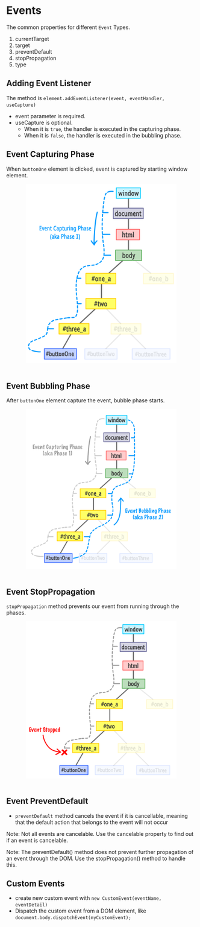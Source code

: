 # Events

The common properties for different `Event` Types.

1. currentTarget
2. target
3. preventDefault
4. stopPropagation
5. type

## Adding Event Listener

The method is `element.addEventListener(event, eventHandler, useCapture)`

- event parameter is required.
- useCapture is optional.
  - When it is `true`, the handler is executed in the capturing phase.
  - When it is `false`, the handler is executed in the bubbling phase.

## Event Capturing Phase

When `buttonOne` element is clicked, event is captured by starting window element.

<img src="../../assets/images/event_capturing_phase.png"
     alt="Markdown Monster icon"
     style="width: 400px;display: block;margin: 0 auto;margin-bottom: 48px;" />

## Event Bubbling Phase

After `buttonOne` element capture the event, bubble phase starts.

<img src="../../assets/images/event_bubbling_phase.png"
     alt="Markdown Monster icon"
     style="width: 400px;display: block;margin: 0 auto;margin-bottom: 48px;" />

## Event StopPropagation

`stopPropagation` method prevents our event from running through the phases.

<img src="../../assets/images/stopPropagation.png"
     alt="Markdown Monster icon"
     style="width: 400px;display: block;margin: 0 auto;margin-bottom: 48px;" />

## Event PreventDefault

- `preventDefault` method cancels the event if it is cancellable, meaning that the default action that belongs to the event will not occur

Note: Not all events are cancelable. Use the cancelable property to find out if an event is cancelable.

Note: The preventDefault() method does not prevent further propagation of an event through the DOM. Use the stopPropagation() method to handle this.

## Custom Events

- create new custom event with `new CustomEvent(eventName, eventDetail)`
- Dispatch the custom event from a DOM element, like `document.body.dispatchEvent(myCustomEvent);`
